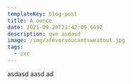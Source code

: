 ```yaml
---
templateKey: blog-post
title: A ounce
date: 2021-09-20T21:42:09.669Z
description: qwe asdasd
image: /img/afeveryoucantsweatout.jpg
tags:
  - zxc
---
```

asdasd aasd ad
